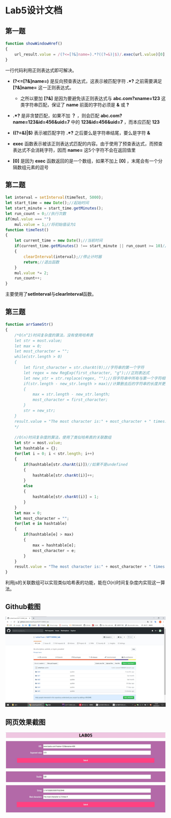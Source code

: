 # Lab5设计文档

## 第一题

```js
function showWindowHref()
{
    url_result.value = /(?<=[?&]name=).*?((?=&)|$)/.exec(url.value)[0];
}
```

一行代码利用正则表达式即可解决。

* **(?<=[?&]name=)** 是反向预查表达式，这表示被匹配字符 **.\*?** 之前需要满足 **[?&]name=** 这一正则表达式。
  * 之所以要加 **[?&]** 是因为要避免该正则表达式与 **abc.com?xname=123** 这类字符串匹配，保证了 **name** 前面的字符必须是 **&** 或 **?**

* **.*?** 是非贪婪匹配，如果不加 **？** ，则会匹配 **abc.com?name=123&id=456&uid=7** 中的 **123&id=456&uid=7** ，而本应匹配 **123**
* **((?=&)|$)** 表示被匹配字符 **.\*?** 之后要么是字符串结尾，要么是字符 **&**

* **exec** 函数表示被该正则表达式匹配的内容。由于使用了预查表达式，而预查表达式不会消耗字符，因而 **name=** 这5个字符不会在返回值里
* **[0]** 是因为 **exec** 函数返回的是一个数组，如果不加上 **[0]** ，末尾会有一个分隔数组元素的逗号

## 第二题

```js
let interval = setInterval(timeTest, 5000);
let start_time = new Date();//起始时间
let start_minute = start_time.getMinutes();
let run_count = 0;//执行次数
if(mul.value === "")
    mul.value = 1;//将初始值设为1
function timeTest()
{
    let current_time = new Date();//当前时间
    if(current_time.getMinutes() !== start_minute || run_count >= 10)//如果分钟数有变化或者执行次数大于10次
    {
        clearInterval(interval);//停止计时器
        return;//退出函数
    }
    mul.value *= 2;
    run_count++;
}
```

主要使用了**setInterval**与**clearInterval**函数。

## 第三题

```js
function arrSameStr()
{
    /*O(n^2)时间复杂度的算法，没有使用哈希表
    let str = most.value;
    let max = 0;
    let most_character = "";
    while(str.length > 0)
    {
        let first_character = str.charAt(0);//字符串的第一个字符
        let regex = new RegExp(first_character, "g");//正则表达式
        let new_str = str.replace(regex, "");//将字符串中所有与第一个字符相等的字符删去
        if(str.length - new_str.length > max)//计算删去后的字符串的长度并更新答案
        {
            max = str.length - new_str.length;
            most_character = first_character;
        }
        str = new_str;
    }
    result.value = "The most character is:" + most_character + " times:" + max;
    */

    //O(n)时间复杂度的算法，使用了类似哈希表的关联数组
    let str = most.value;
    let hashtable = {};
    for(let i = 0; i < str.length; i++)
    {
        if(hashtable[str.charAt(i)])//如果不是undefined
        {
            hashtable[str.charAt(i)]++;
        }
        else
        {
            hashtable[str.charAt(i)] = 1;
        }
    }
    let max = 0;
    let most_character = "";
    for(let e in hashtable)
    {
        if(hashtable[e] > max)
        {
            max = hashtable[e];
            most_character = e;
        }
    }
    result.value = "The most character is:" + most_character + " times:" + max;
}
```

利用js的关联数组可以实现类似哈希表的功能，能在$O(n)$时间复杂度内实现这一算法。 

## Github截图

![github截图](./screenshot_github.jpg)

## 网页效果截图

![网页效果截图](./screenshot_page.jpg)